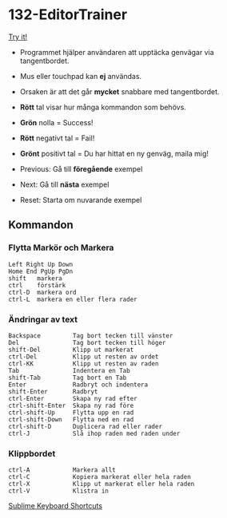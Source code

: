 # 132-EditorTrainer

[Try it!](https://christernilsson.github.io/Lab/2017/132-EditorTrainer/index.html)

* Programmet hjälper användaren att upptäcka genvägar via tangentbordet.
* Mus eller touchpad kan **ej** användas.
* Orsaken är att det går **mycket** snabbare med tangentbordet.
* **Rött** tal visar hur många kommandon som behövs.
* **Grön** nolla = Success!
* **Rött** negativt tal = Fail!
* **Grönt** positivt tal = Du har hittat en ny genväg, maila mig!

* Previous: Gå till **föregående** exempel
* Next: Gå till **nästa** exempel
* Reset: Starta om nuvarande exempel

## Kommandon

### Flytta Markör och Markera

```
Left Right Up Down       
Home End PgUp PgDn
shift   markera
ctrl    förstärk
ctrl-D  markera ord
ctrl-L  markera en eller flera rader
```

### Ändringar av text

```
Backspace         Tag bort tecken till vänster
Del               Tag bort tecken till höger
shift-Del         Klipp ut markerat
ctrl-Del          Klipp ut resten av ordet
ctrl-KK           Klipp ut resten av raden
Tab               Indentera en Tab
shift-Tab         Tag bort en Tab
Enter             Radbryt och indentera     	
shift-Enter       Radbryt
ctrl-Enter        Skapa ny rad efter
ctrl-shift-Enter  Skapa ny rad före
ctrl-shift-Up     Flytta upp en rad
ctrl-shift-Down   Flytta ned en rad
ctrl-shift-D      Duplicera rad eller rader
ctrl-J            Slå ihop raden med raden under
```

### Klippbordet

```
ctrl-A            Markera allt
ctrl-C            Kopiera markerat eller hela raden 
ctrl-X            Klipp ut markerat eller hela raden
ctrl-V            Klistra in
```

[Sublime Keyboard Shortcuts](http://docs.sublimetext.info/en/latest/reference/keyboard_shortcuts_win.html)